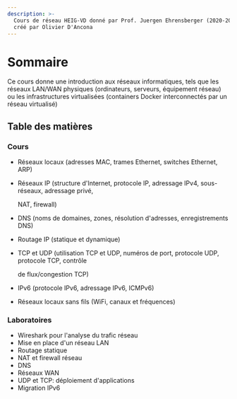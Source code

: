 ```yaml
---
description: >-
  Cours de réseau HEIG-VD donné par Prof. Juergen Ehrensberger (2020-2021). Site
  créé par Olivier D'Ancona
---
```


# Sommaire

Ce cours donne une introduction aux réseaux informatiques, tels que les réseaux LAN/WAN physiques \(ordinateurs, serveurs, équipement réseau\) ou les infrastructures virtualisées \(containers Docker interconnectés par un réseau virtualisé\)

## Table des matières

### Cours

* Réseaux locaux \(adresses MAC, trames Ethernet, switches Ethernet, ARP\)
* Réseaux IP \(structure d'Internet, protocole IP, adressage IPv4, sous-réseaux, adressage privé,

  NAT, firewall\)

* DNS \(noms de domaines, zones, résolution d'adresses, enregistrements DNS\)
* Routage IP \(statique et dynamique\)
* TCP et UDP \(utilisation TCP et UDP, numéros de port, protocole UDP, protocole TCP, contrôle

  de flux/congestion TCP\)

* IPv6 \(protocole IPv6, adressage IPv6, ICMPv6\)
* Réseaux locaux sans fils \(WiFi, canaux et fréquences\)

### Laboratoires

* Wireshark pour l'analyse du trafic réseau
* Mise en place d'un réseau LAN
* Routage statique
* NAT et firewall réseau
* DNS
* Réseaux WAN
* UDP et TCP: déploiement d'applications
* Migration IPv6

